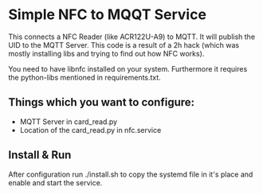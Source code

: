 # Simple NFC to MQQT Service

This connects a NFC Reader (like ACR122U-A9) to MQTT. It will publish the UID to the MQTT Server.
This code is a result of a 2h hack (which was mostly installing libs and trying to find out how NFC works). 


You need to have libnfc installed on your system.
Furthermore it requires the python-libs mentioned in requirements.txt.


## Things which you want to configure:

- MQTT Server in card_read.py
- Location of the card_read.py in nfc.service

## Install & Run

After configuration run ./install.sh to copy the systemd file in it's place and enable and start the service.

